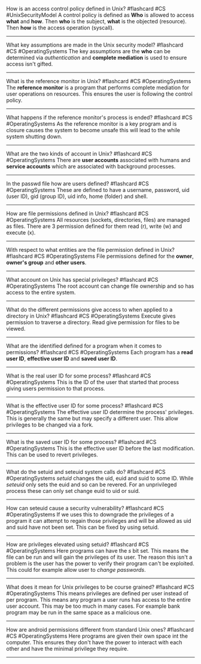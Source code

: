 How is an access control policy defined in Unix? #flashcard #CS #UnixSecurityModel
	A control policy is defined as **Who** is allowed to access **what** and **how**. Then **who** is the subject, **what** is the objected (resource). Then **how** is the access operation (syscall).

---
What key assumptions are made in the Unix security model? #flashcard #CS #OperatingSystems 
	The key assumptions are the **who** can be determined via *authentication* and **complete mediation** is used to ensure access isn't gifted.

---
What is the reference monitor in Unix? #flashcard #CS #OperatingSystems 
	The **reference monitor** is a program that performs complete mediation for user operations on resources. This ensures the user is following the control policy.

---
What happens if the reference monitor's process is ended? #flashcard #CS #OperatingSystems 
	As the reference monitor is a key program and is closure causes the system to become unsafe this will lead to the while system shutting down.

---
What are the two kinds of account in Unix? #flashcard #CS #OperatingSystems
	There are **user accounts** associated with humans and **service accounts** which are associated with background processes.

---
In the passwd file how are users defined? #flashcard #CS #OperatingSystems 
	These are defined to have a username, password, uid (user ID), gid (group ID), uid info, home (folder) and shell.

---
How are file permissions defined in Unix? #flashcard #CS #OperatingSystems 
	All resources (sockets, directories, files) are managed as files. There are 3 permission defined for them read (r), write (w) and execute (x).

---
With respect to what entities are the file permission defined in Unix? #flashcard #CS #OperatingSystems 
 File permissions defined for the **owner**, **owner's group** and **other users**.

---
What account on Unix has special privileges? #flashcard #CS #OperatingSystems 
	The root account can change file ownership and so has access to the entire system.

---
What do the different permissions give access to when applied to a directory in Unix? #flashcard #CS #OperatingSystems 
	Execute gives permission to traverse a directory. Read give permission for files to be viewed.

---
What are the identified defined for a program when it comes to permissions? #flashcard #CS #OperatingSystems 
	Each program has a **read user ID**, **effective user ID** and **saved user ID**.

---
What is the real user ID for some process? #flashcard #CS #OperatingSystems 
	This is the ID of the user that started that process giving users permission to that process.

---
What is the effective user ID for some process? #flashcard #CS #OperatingSystems
	The effective user ID determine the process' privileges. This is generally the same but may specify a different user. This allow privileges to be changed via a fork.

---
What is the saved user ID for some process? #flashcard #CS #OperatingSystems 
	This is the effective user ID before the last modification. This can be used to revert privileges.

---
What do the setuid and seteuid system calls do? #flashcard #CS #OperatingSystems 
	$setuid$ changes the uid, euid and suid to some ID. While $seteuid$ only sets the euid and so can be revered. For an unprivileged process these can only set change euid to uid or suid.

---
How can seteuid cause a security vulnerability? #flashcard #CS #OperatingSystems 
	If we uses this to downgrade the privileges of a program it can attempt to regain those privileges and will be allowed as uid and suid have not been set. This can be fixed by using setuid.

---
How are privileges elevated using setuid? #flashcard #CS #OperatingSystems 
	Here programs can have the $s$ bit set. This means the file can be run and will gain the privileges of its user. The reason this isn't a problem is the user has the power to verify their program can't be exploited. This could for example allow user to *change passwords*.

---
What does it mean for Unix privileges to be course grained? #flashcard #CS #OperatingSystems
	This means privileges are defined per user instead of per program. This means any program a user runs has access to the entire user account. This may be too much in many cases. For example bank program may be run in the same space as a malicious one.

---
How are android permissions different from standard Unix ones? #flashcard #CS #OperatingSystems 
	Here programs are given their own space int the computer. This ensures they don't have the power to interact with each other and have the minimal privilege they require.

---

